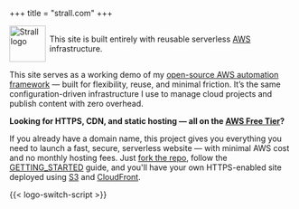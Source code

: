 +++
title = "strall.com"
+++

<p style="display: flex; align-items: center; gap: 0.5em;">
  <img
    class="theme-switch-logo"
    src="/assets/logo/logo-300x300.png"
    data-light="/assets/logo/logo-300x300.png"
    data-dark="/assets/logo/logo-300x300-inverted.png"
    style="width: 64px; height: 64px;"
    alt="Strall logo">
  <span>
    This site is built entirely with reusable serverless
    <a href="https://aws.amazon.com/">AWS</a> infrastructure.
  </span>
</p>

This site serves as a working demo of my [open-source AWS automation framework](https://github.com/tstrall/aws-deployment-guide) — built for flexibility, reuse, and minimal friction. It’s the same configuration-driven infrastructure I use to manage cloud projects and publish content with zero overhead.

**Looking for HTTPS, CDN, and static hosting — all on the [AWS Free Tier](https://aws.amazon.com/free/)?**

If you already have a domain name, this project gives you everything you need to launch a fast, secure, serverless website — with minimal AWS cost and no monthly hosting fees. Just [fork the repo](https://github.com/tstrall/strall.com), follow the [GETTING_STARTED](https://github.com/tstrall/strall.com/blob/main/GETTING_STARTED.md) guide, and you'll have your own HTTPS-enabled site deployed using [S3](https://aws.amazon.com/s3/) and [CloudFront](https://aws.amazon.com/cloudfront/).

{{< logo-switch-script >}}
